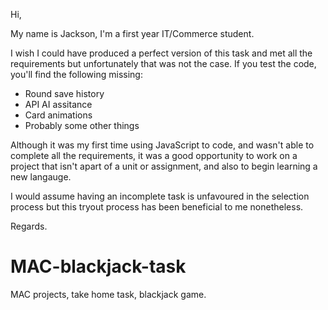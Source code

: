 Hi,

My name is Jackson, I'm a first year IT/Commerce student.

I wish I could have produced a perfect version of this task and met all the requirements but unfortunately that was not the case.
If you test the code, you'll find the following missing:

- Round save history
- API AI assitance
- Card animations
- Probably some other things

Although it was my first time using JavaScript to code, and wasn't able to complete all the requirements, it was a good opportunity to work on a project that isn't apart of a unit or assignment, and also to begin learning a new langauge.

I would assume having an incomplete task is unfavoured in the selection process but this tryout process has been beneficial to me nonetheless.

Regards.

# MAC-blackjack-task

MAC projects, take home task, blackjack game.
